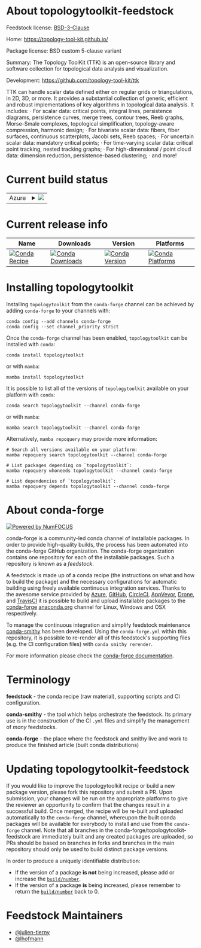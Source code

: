 About topologytoolkit-feedstock
===============================

Feedstock license: [BSD-3-Clause](https://github.com/conda-forge/topologytoolkit-feedstock/blob/main/LICENSE.txt)

Home: https://topology-tool-kit.github.io/

Package license: BSD custom 5-clause variant

Summary: The Topology ToolKit (TTK) is an open-source library and software collection for topological data analysis and visualization.


Development: https://github.com/topology-tool-kit/ttk

TTK can handle scalar data defined either on regular grids or
triangulations, in 2D, 3D, or more. It provides a substantial collection
of generic, efficient and robust implementations of key algorithms in
topological data analysis. It includes:
· For scalar data: critical points, integral lines, persistence diagrams,
  persistence curves, merge trees, contour trees, Reeb graphs, Morse-Smale
  complexes, topological simplification, topology-aware compression,
  harmonic design;
· For bivariate scalar data: fibers, fiber surfaces, continuous
  scatterplots, Jacobi sets, Reeb spaces;
· For uncertain scalar data: mandatory critical points;
· For time-varying scalar data: critical point tracking, nested tracking
  graphs;
· For high-dimensional / point cloud data: dimension reduction,
  persistence-based clustering;
· and more!


Current build status
====================


<table>
    
  <tr>
    <td>Azure</td>
    <td>
      <details>
        <summary>
          <a href="https://dev.azure.com/conda-forge/feedstock-builds/_build/latest?definitionId=7639&branchName=main">
            <img src="https://dev.azure.com/conda-forge/feedstock-builds/_apis/build/status/topologytoolkit-feedstock?branchName=main">
          </a>
        </summary>
        <table>
          <thead><tr><th>Variant</th><th>Status</th></tr></thead>
          <tbody><tr>
              <td>linux_64_TTK_WITH_PARAVIEWFalsepython3.10.____cpython</td>
              <td>
                <a href="https://dev.azure.com/conda-forge/feedstock-builds/_build/latest?definitionId=7639&branchName=main">
                  <img src="https://dev.azure.com/conda-forge/feedstock-builds/_apis/build/status/topologytoolkit-feedstock?branchName=main&jobName=linux&configuration=linux%20linux_64_TTK_WITH_PARAVIEWFalsepython3.10.____cpython" alt="variant">
                </a>
              </td>
            </tr><tr>
              <td>linux_64_TTK_WITH_PARAVIEWFalsepython3.11.____cpython</td>
              <td>
                <a href="https://dev.azure.com/conda-forge/feedstock-builds/_build/latest?definitionId=7639&branchName=main">
                  <img src="https://dev.azure.com/conda-forge/feedstock-builds/_apis/build/status/topologytoolkit-feedstock?branchName=main&jobName=linux&configuration=linux%20linux_64_TTK_WITH_PARAVIEWFalsepython3.11.____cpython" alt="variant">
                </a>
              </td>
            </tr><tr>
              <td>linux_64_TTK_WITH_PARAVIEWFalsepython3.12.____cpython</td>
              <td>
                <a href="https://dev.azure.com/conda-forge/feedstock-builds/_build/latest?definitionId=7639&branchName=main">
                  <img src="https://dev.azure.com/conda-forge/feedstock-builds/_apis/build/status/topologytoolkit-feedstock?branchName=main&jobName=linux&configuration=linux%20linux_64_TTK_WITH_PARAVIEWFalsepython3.12.____cpython" alt="variant">
                </a>
              </td>
            </tr><tr>
              <td>linux_64_TTK_WITH_PARAVIEWFalsepython3.9.____cpython</td>
              <td>
                <a href="https://dev.azure.com/conda-forge/feedstock-builds/_build/latest?definitionId=7639&branchName=main">
                  <img src="https://dev.azure.com/conda-forge/feedstock-builds/_apis/build/status/topologytoolkit-feedstock?branchName=main&jobName=linux&configuration=linux%20linux_64_TTK_WITH_PARAVIEWFalsepython3.9.____cpython" alt="variant">
                </a>
              </td>
            </tr><tr>
              <td>linux_64_TTK_WITH_PARAVIEWTruepython3.10.____cpython</td>
              <td>
                <a href="https://dev.azure.com/conda-forge/feedstock-builds/_build/latest?definitionId=7639&branchName=main">
                  <img src="https://dev.azure.com/conda-forge/feedstock-builds/_apis/build/status/topologytoolkit-feedstock?branchName=main&jobName=linux&configuration=linux%20linux_64_TTK_WITH_PARAVIEWTruepython3.10.____cpython" alt="variant">
                </a>
              </td>
            </tr><tr>
              <td>linux_64_TTK_WITH_PARAVIEWTruepython3.11.____cpython</td>
              <td>
                <a href="https://dev.azure.com/conda-forge/feedstock-builds/_build/latest?definitionId=7639&branchName=main">
                  <img src="https://dev.azure.com/conda-forge/feedstock-builds/_apis/build/status/topologytoolkit-feedstock?branchName=main&jobName=linux&configuration=linux%20linux_64_TTK_WITH_PARAVIEWTruepython3.11.____cpython" alt="variant">
                </a>
              </td>
            </tr><tr>
              <td>linux_64_TTK_WITH_PARAVIEWTruepython3.12.____cpython</td>
              <td>
                <a href="https://dev.azure.com/conda-forge/feedstock-builds/_build/latest?definitionId=7639&branchName=main">
                  <img src="https://dev.azure.com/conda-forge/feedstock-builds/_apis/build/status/topologytoolkit-feedstock?branchName=main&jobName=linux&configuration=linux%20linux_64_TTK_WITH_PARAVIEWTruepython3.12.____cpython" alt="variant">
                </a>
              </td>
            </tr><tr>
              <td>linux_64_TTK_WITH_PARAVIEWTruepython3.9.____cpython</td>
              <td>
                <a href="https://dev.azure.com/conda-forge/feedstock-builds/_build/latest?definitionId=7639&branchName=main">
                  <img src="https://dev.azure.com/conda-forge/feedstock-builds/_apis/build/status/topologytoolkit-feedstock?branchName=main&jobName=linux&configuration=linux%20linux_64_TTK_WITH_PARAVIEWTruepython3.9.____cpython" alt="variant">
                </a>
              </td>
            </tr><tr>
              <td>osx_64_TTK_WITH_PARAVIEWFalsepython3.10.____cpython</td>
              <td>
                <a href="https://dev.azure.com/conda-forge/feedstock-builds/_build/latest?definitionId=7639&branchName=main">
                  <img src="https://dev.azure.com/conda-forge/feedstock-builds/_apis/build/status/topologytoolkit-feedstock?branchName=main&jobName=osx&configuration=osx%20osx_64_TTK_WITH_PARAVIEWFalsepython3.10.____cpython" alt="variant">
                </a>
              </td>
            </tr><tr>
              <td>osx_64_TTK_WITH_PARAVIEWFalsepython3.11.____cpython</td>
              <td>
                <a href="https://dev.azure.com/conda-forge/feedstock-builds/_build/latest?definitionId=7639&branchName=main">
                  <img src="https://dev.azure.com/conda-forge/feedstock-builds/_apis/build/status/topologytoolkit-feedstock?branchName=main&jobName=osx&configuration=osx%20osx_64_TTK_WITH_PARAVIEWFalsepython3.11.____cpython" alt="variant">
                </a>
              </td>
            </tr><tr>
              <td>osx_64_TTK_WITH_PARAVIEWFalsepython3.12.____cpython</td>
              <td>
                <a href="https://dev.azure.com/conda-forge/feedstock-builds/_build/latest?definitionId=7639&branchName=main">
                  <img src="https://dev.azure.com/conda-forge/feedstock-builds/_apis/build/status/topologytoolkit-feedstock?branchName=main&jobName=osx&configuration=osx%20osx_64_TTK_WITH_PARAVIEWFalsepython3.12.____cpython" alt="variant">
                </a>
              </td>
            </tr><tr>
              <td>osx_64_TTK_WITH_PARAVIEWFalsepython3.9.____cpython</td>
              <td>
                <a href="https://dev.azure.com/conda-forge/feedstock-builds/_build/latest?definitionId=7639&branchName=main">
                  <img src="https://dev.azure.com/conda-forge/feedstock-builds/_apis/build/status/topologytoolkit-feedstock?branchName=main&jobName=osx&configuration=osx%20osx_64_TTK_WITH_PARAVIEWFalsepython3.9.____cpython" alt="variant">
                </a>
              </td>
            </tr><tr>
              <td>win_64_TTK_WITH_PARAVIEWFalsepython3.10.____cpython</td>
              <td>
                <a href="https://dev.azure.com/conda-forge/feedstock-builds/_build/latest?definitionId=7639&branchName=main">
                  <img src="https://dev.azure.com/conda-forge/feedstock-builds/_apis/build/status/topologytoolkit-feedstock?branchName=main&jobName=win&configuration=win%20win_64_TTK_WITH_PARAVIEWFalsepython3.10.____cpython" alt="variant">
                </a>
              </td>
            </tr><tr>
              <td>win_64_TTK_WITH_PARAVIEWFalsepython3.11.____cpython</td>
              <td>
                <a href="https://dev.azure.com/conda-forge/feedstock-builds/_build/latest?definitionId=7639&branchName=main">
                  <img src="https://dev.azure.com/conda-forge/feedstock-builds/_apis/build/status/topologytoolkit-feedstock?branchName=main&jobName=win&configuration=win%20win_64_TTK_WITH_PARAVIEWFalsepython3.11.____cpython" alt="variant">
                </a>
              </td>
            </tr><tr>
              <td>win_64_TTK_WITH_PARAVIEWFalsepython3.12.____cpython</td>
              <td>
                <a href="https://dev.azure.com/conda-forge/feedstock-builds/_build/latest?definitionId=7639&branchName=main">
                  <img src="https://dev.azure.com/conda-forge/feedstock-builds/_apis/build/status/topologytoolkit-feedstock?branchName=main&jobName=win&configuration=win%20win_64_TTK_WITH_PARAVIEWFalsepython3.12.____cpython" alt="variant">
                </a>
              </td>
            </tr><tr>
              <td>win_64_TTK_WITH_PARAVIEWFalsepython3.9.____cpython</td>
              <td>
                <a href="https://dev.azure.com/conda-forge/feedstock-builds/_build/latest?definitionId=7639&branchName=main">
                  <img src="https://dev.azure.com/conda-forge/feedstock-builds/_apis/build/status/topologytoolkit-feedstock?branchName=main&jobName=win&configuration=win%20win_64_TTK_WITH_PARAVIEWFalsepython3.9.____cpython" alt="variant">
                </a>
              </td>
            </tr><tr>
              <td>win_64_TTK_WITH_PARAVIEWTruepython3.10.____cpython</td>
              <td>
                <a href="https://dev.azure.com/conda-forge/feedstock-builds/_build/latest?definitionId=7639&branchName=main">
                  <img src="https://dev.azure.com/conda-forge/feedstock-builds/_apis/build/status/topologytoolkit-feedstock?branchName=main&jobName=win&configuration=win%20win_64_TTK_WITH_PARAVIEWTruepython3.10.____cpython" alt="variant">
                </a>
              </td>
            </tr><tr>
              <td>win_64_TTK_WITH_PARAVIEWTruepython3.11.____cpython</td>
              <td>
                <a href="https://dev.azure.com/conda-forge/feedstock-builds/_build/latest?definitionId=7639&branchName=main">
                  <img src="https://dev.azure.com/conda-forge/feedstock-builds/_apis/build/status/topologytoolkit-feedstock?branchName=main&jobName=win&configuration=win%20win_64_TTK_WITH_PARAVIEWTruepython3.11.____cpython" alt="variant">
                </a>
              </td>
            </tr><tr>
              <td>win_64_TTK_WITH_PARAVIEWTruepython3.12.____cpython</td>
              <td>
                <a href="https://dev.azure.com/conda-forge/feedstock-builds/_build/latest?definitionId=7639&branchName=main">
                  <img src="https://dev.azure.com/conda-forge/feedstock-builds/_apis/build/status/topologytoolkit-feedstock?branchName=main&jobName=win&configuration=win%20win_64_TTK_WITH_PARAVIEWTruepython3.12.____cpython" alt="variant">
                </a>
              </td>
            </tr><tr>
              <td>win_64_TTK_WITH_PARAVIEWTruepython3.9.____cpython</td>
              <td>
                <a href="https://dev.azure.com/conda-forge/feedstock-builds/_build/latest?definitionId=7639&branchName=main">
                  <img src="https://dev.azure.com/conda-forge/feedstock-builds/_apis/build/status/topologytoolkit-feedstock?branchName=main&jobName=win&configuration=win%20win_64_TTK_WITH_PARAVIEWTruepython3.9.____cpython" alt="variant">
                </a>
              </td>
            </tr>
          </tbody>
        </table>
      </details>
    </td>
  </tr>
</table>

Current release info
====================

| Name | Downloads | Version | Platforms |
| --- | --- | --- | --- |
| [![Conda Recipe](https://img.shields.io/badge/recipe-topologytoolkit-green.svg)](https://anaconda.org/conda-forge/topologytoolkit) | [![Conda Downloads](https://img.shields.io/conda/dn/conda-forge/topologytoolkit.svg)](https://anaconda.org/conda-forge/topologytoolkit) | [![Conda Version](https://img.shields.io/conda/vn/conda-forge/topologytoolkit.svg)](https://anaconda.org/conda-forge/topologytoolkit) | [![Conda Platforms](https://img.shields.io/conda/pn/conda-forge/topologytoolkit.svg)](https://anaconda.org/conda-forge/topologytoolkit) |

Installing topologytoolkit
==========================

Installing `topologytoolkit` from the `conda-forge` channel can be achieved by adding `conda-forge` to your channels with:

```
conda config --add channels conda-forge
conda config --set channel_priority strict
```

Once the `conda-forge` channel has been enabled, `topologytoolkit` can be installed with `conda`:

```
conda install topologytoolkit
```

or with `mamba`:

```
mamba install topologytoolkit
```

It is possible to list all of the versions of `topologytoolkit` available on your platform with `conda`:

```
conda search topologytoolkit --channel conda-forge
```

or with `mamba`:

```
mamba search topologytoolkit --channel conda-forge
```

Alternatively, `mamba repoquery` may provide more information:

```
# Search all versions available on your platform:
mamba repoquery search topologytoolkit --channel conda-forge

# List packages depending on `topologytoolkit`:
mamba repoquery whoneeds topologytoolkit --channel conda-forge

# List dependencies of `topologytoolkit`:
mamba repoquery depends topologytoolkit --channel conda-forge
```


About conda-forge
=================

[![Powered by
NumFOCUS](https://img.shields.io/badge/powered%20by-NumFOCUS-orange.svg?style=flat&colorA=E1523D&colorB=007D8A)](https://numfocus.org)

conda-forge is a community-led conda channel of installable packages.
In order to provide high-quality builds, the process has been automated into the
conda-forge GitHub organization. The conda-forge organization contains one repository
for each of the installable packages. Such a repository is known as a *feedstock*.

A feedstock is made up of a conda recipe (the instructions on what and how to build
the package) and the necessary configurations for automatic building using freely
available continuous integration services. Thanks to the awesome service provided by
[Azure](https://azure.microsoft.com/en-us/services/devops/), [GitHub](https://github.com/),
[CircleCI](https://circleci.com/), [AppVeyor](https://www.appveyor.com/),
[Drone](https://cloud.drone.io/welcome), and [TravisCI](https://travis-ci.com/)
it is possible to build and upload installable packages to the
[conda-forge](https://anaconda.org/conda-forge) [anaconda.org](https://anaconda.org/)
channel for Linux, Windows and OSX respectively.

To manage the continuous integration and simplify feedstock maintenance
[conda-smithy](https://github.com/conda-forge/conda-smithy) has been developed.
Using the ``conda-forge.yml`` within this repository, it is possible to re-render all of
this feedstock's supporting files (e.g. the CI configuration files) with ``conda smithy rerender``.

For more information please check the [conda-forge documentation](https://conda-forge.org/docs/).

Terminology
===========

**feedstock** - the conda recipe (raw material), supporting scripts and CI configuration.

**conda-smithy** - the tool which helps orchestrate the feedstock.
                   Its primary use is in the construction of the CI ``.yml`` files
                   and simplify the management of *many* feedstocks.

**conda-forge** - the place where the feedstock and smithy live and work to
                  produce the finished article (built conda distributions)


Updating topologytoolkit-feedstock
==================================

If you would like to improve the topologytoolkit recipe or build a new
package version, please fork this repository and submit a PR. Upon submission,
your changes will be run on the appropriate platforms to give the reviewer an
opportunity to confirm that the changes result in a successful build. Once
merged, the recipe will be re-built and uploaded automatically to the
`conda-forge` channel, whereupon the built conda packages will be available for
everybody to install and use from the `conda-forge` channel.
Note that all branches in the conda-forge/topologytoolkit-feedstock are
immediately built and any created packages are uploaded, so PRs should be based
on branches in forks and branches in the main repository should only be used to
build distinct package versions.

In order to produce a uniquely identifiable distribution:
 * If the version of a package **is not** being increased, please add or increase
   the [``build/number``](https://docs.conda.io/projects/conda-build/en/latest/resources/define-metadata.html#build-number-and-string).
 * If the version of a package **is** being increased, please remember to return
   the [``build/number``](https://docs.conda.io/projects/conda-build/en/latest/resources/define-metadata.html#build-number-and-string)
   back to 0.

Feedstock Maintainers
=====================

* [@julien-tierny](https://github.com/julien-tierny/)
* [@lhofmann](https://github.com/lhofmann/)

